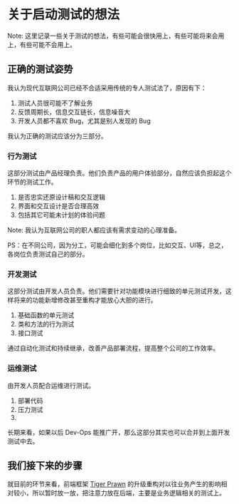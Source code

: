 # 关于启动测试的想法

Note: 这里记录一些关于测试的想法，有些可能会很快用上，有些可能将来会用上，有些可能不会用上。



## 正确的测试姿势

我认为现代互联网公司已经不合适采用传统的专人测试法了，原因有下：

1. 测试人员很可能不了解业务
2. 反馈周期长，信息交互链长，信息噪音大
3. 开发人员都不喜欢 Bug，尤其是别人发现的 Bug

我认为正确的测试应该分为三部分。


### 行为测试

这部分测试由产品经理负责。他们负责产品的用户体验部分，自然应该负担起这个环节的测试工作。

1. 是否忠实还原设计稿和交互逻辑
2. 界面和交互设计是否合理高效
3. 包括其它可能未计划的体验问题

Note: 我认为互联网公司的职人都应该有需求变动的心理准备。

PS：在不同公司，因为分工，可能会细化到多个岗位，比如交互、UI等，总之，各岗位负责测试自己的部分。

### 开发测试

这部分测试由开发人员负责。他们需要针对功能模块进行细致的单元测试开发，这样将来的功能新增修改甚至重构才能放心大胆的进行。

1. 基础函数的单元测试
2. 类和方法的行为测试
3. 接口测试

通过自动化测试和持续继承，改善产品部署流程，提高整个公司的工作效率。

### 运维测试

由开发人员配合运维进行测试。

1. 部署代码
2. 压力测试
3.

长期来看，如果以后 Dev-Ops 能推广开，那么这部分其实也可以合并到上面开发测试中去。



## 我们接下来的步骤

就目前的环节来看，前端框架 [Tiger Prawn](https://github.com/Dianjoy/tiger-prawn) 的升级重构对以往业务产生的影响相对较小，所以暂时放一放，把注意力放在后端，主要是业务逻辑相关的测试上。